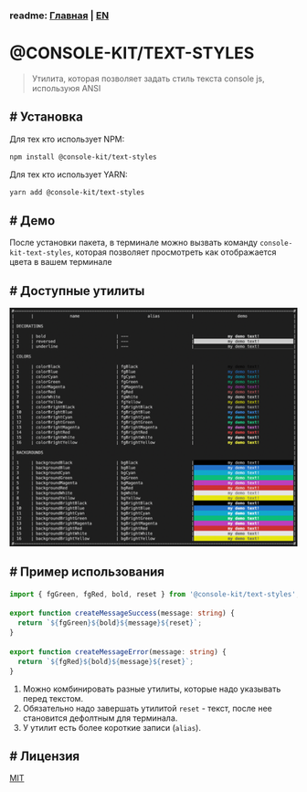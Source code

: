 ### readme: [Главная](./../README.md) | [EN](./README-EN.md)

# @CONSOLE-KIT/TEXT-STYLES

> Утилита, которая позволяет задать стиль текста console js, используюя ANSI

## # Установка

Для тех кто использует NPM:

```sh
npm install @console-kit/text-styles
```

Для тех кто использует YARN:

```sh
yarn add @console-kit/text-styles
```

## # Демо

После установки пакета, в терминале можно вызвать команду `console-kit-text-styles`, которая позволяет просмотреть как отображается цвета в вашем терминале

## # Доступные утилиты

![utilites](./utilites.png)

## # Пример использования

```ts
import { fgGreen, fgRed, bold, reset } from '@console-kit/text-styles';

export function createMessageSuccess(message: string) {
  return `${fgGreen}${bold}${message}${reset}`;
}

export function createMessageError(message: string) {
  return `${fgRed}${bold}${message}${reset}`;
}
```

1. Можно комбинировать разные утилиты, которые надо указывать перед текстом.
2. Обязательно надо завершать утилитой `reset` - текст, после нее становится дефолтным для терминала.
3. У утилит есть более короткие записи (`alias`).

## # Лицензия

[MIT](./../LICENSE)
